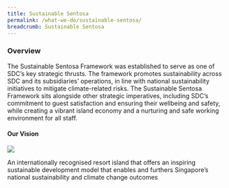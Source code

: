 ```yaml
---
title: Sustainable Sentosa
permalink: /what-we-do/sustainable-sentosa/
breadcrumb: Sustainable Sentosa
---
```

<head>
  <link rel="stylesheet" type="text/css" href="/misc/pch-carousel.css">
</head> 

### **Overview**
The Sustainable Sentosa Framework was established to serve as one of SDC’s key strategic thrusts. The framework promotes sustainability across SDC and its subsidiaries’ operations, in line with national sustainability initiatives to mitigate climate-related risks. The Sustainable Sentosa Framework sits alongside other strategic imperatives, including SDC’s commitment to guest satisfaction and ensuring their wellbeing and safety, while creating a vibrant island economy and a nurturing and safe working environment for all staff.


#### **Our Vision**
<div class="row">
    <div class="col is-6">
		<figure style="margin:0;">
			<img src="/images/what-we-do/sustainable-sentosa/ourvision.png/)"/>
			<figcaption></figcaption>
		</figure>
	</div>
	<div class="col is-6">
        <p>
            An internationally recognised resort island that offers an inspiring sustainable development model that enables and furthers Singapore’s national sustainability and climate change outcomes
           